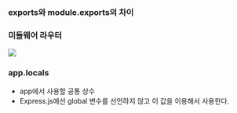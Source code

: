 ### exports와 module.exports의 차이

### 미들웨어 라우터
![](https://user-images.githubusercontent.com/76730867/154886401-a7761a05-e4bf-4237-84e7-08c7c5d4bc52.PNG)

### app.locals
- app에서 사용할 공통 상수
- Express.js에선 global 변수를 선언하지 않고 이 값을 이용해서 사용한다.
